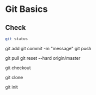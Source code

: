 # Git Basics

## Check
```bash
git status
```

git add
git commit -m "message"
git push

git pull
git reset --hard origin/master

git checkout

git clone

git init
